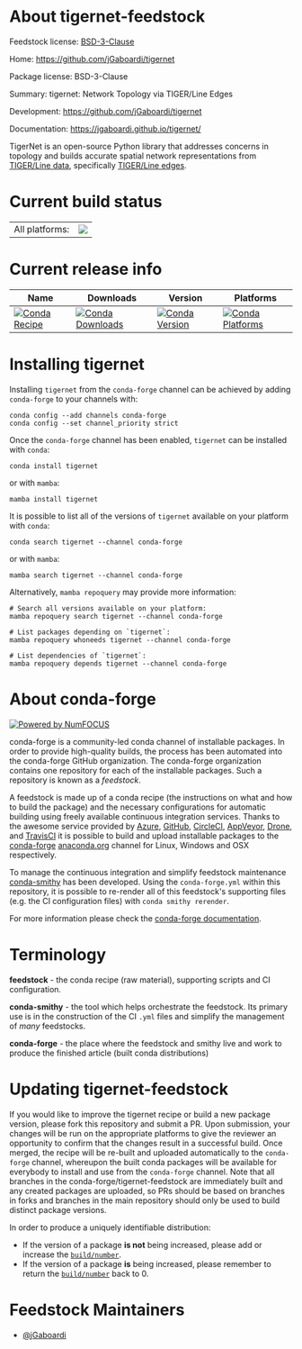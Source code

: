 About tigernet-feedstock
========================

Feedstock license: [BSD-3-Clause](https://github.com/conda-forge/tigernet-feedstock/blob/main/LICENSE.txt)

Home: https://github.com/jGaboardi/tigernet

Package license: BSD-3-Clause

Summary: tigernet: Network Topology via TIGER/Line Edges

Development: https://github.com/jGaboardi/tigernet

Documentation: https://jgaboardi.github.io/tigernet/

TigerNet is an open-source Python library that addresses concerns in topology and builds accurate spatial network representations from [TIGER/Line data](https://www.census.gov/geographies/mapping-files/time-series/geo/tiger-line-file.html), specifically [TIGER/Line edges](https://www2.census.gov/geo/pdfs/maps-data/data/tiger/tgrshp2017/TGRSHP2017_TechDoc_Ch4.pdf).


Current build status
====================


<table><tr><td>All platforms:</td>
    <td>
      <a href="https://dev.azure.com/conda-forge/feedstock-builds/_build/latest?definitionId=11685&branchName=main">
        <img src="https://dev.azure.com/conda-forge/feedstock-builds/_apis/build/status/tigernet-feedstock?branchName=main">
      </a>
    </td>
  </tr>
</table>

Current release info
====================

| Name | Downloads | Version | Platforms |
| --- | --- | --- | --- |
| [![Conda Recipe](https://img.shields.io/badge/recipe-tigernet-green.svg)](https://anaconda.org/conda-forge/tigernet) | [![Conda Downloads](https://img.shields.io/conda/dn/conda-forge/tigernet.svg)](https://anaconda.org/conda-forge/tigernet) | [![Conda Version](https://img.shields.io/conda/vn/conda-forge/tigernet.svg)](https://anaconda.org/conda-forge/tigernet) | [![Conda Platforms](https://img.shields.io/conda/pn/conda-forge/tigernet.svg)](https://anaconda.org/conda-forge/tigernet) |

Installing tigernet
===================

Installing `tigernet` from the `conda-forge` channel can be achieved by adding `conda-forge` to your channels with:

```
conda config --add channels conda-forge
conda config --set channel_priority strict
```

Once the `conda-forge` channel has been enabled, `tigernet` can be installed with `conda`:

```
conda install tigernet
```

or with `mamba`:

```
mamba install tigernet
```

It is possible to list all of the versions of `tigernet` available on your platform with `conda`:

```
conda search tigernet --channel conda-forge
```

or with `mamba`:

```
mamba search tigernet --channel conda-forge
```

Alternatively, `mamba repoquery` may provide more information:

```
# Search all versions available on your platform:
mamba repoquery search tigernet --channel conda-forge

# List packages depending on `tigernet`:
mamba repoquery whoneeds tigernet --channel conda-forge

# List dependencies of `tigernet`:
mamba repoquery depends tigernet --channel conda-forge
```


About conda-forge
=================

[![Powered by
NumFOCUS](https://img.shields.io/badge/powered%20by-NumFOCUS-orange.svg?style=flat&colorA=E1523D&colorB=007D8A)](https://numfocus.org)

conda-forge is a community-led conda channel of installable packages.
In order to provide high-quality builds, the process has been automated into the
conda-forge GitHub organization. The conda-forge organization contains one repository
for each of the installable packages. Such a repository is known as a *feedstock*.

A feedstock is made up of a conda recipe (the instructions on what and how to build
the package) and the necessary configurations for automatic building using freely
available continuous integration services. Thanks to the awesome service provided by
[Azure](https://azure.microsoft.com/en-us/services/devops/), [GitHub](https://github.com/),
[CircleCI](https://circleci.com/), [AppVeyor](https://www.appveyor.com/),
[Drone](https://cloud.drone.io/welcome), and [TravisCI](https://travis-ci.com/)
it is possible to build and upload installable packages to the
[conda-forge](https://anaconda.org/conda-forge) [anaconda.org](https://anaconda.org/)
channel for Linux, Windows and OSX respectively.

To manage the continuous integration and simplify feedstock maintenance
[conda-smithy](https://github.com/conda-forge/conda-smithy) has been developed.
Using the ``conda-forge.yml`` within this repository, it is possible to re-render all of
this feedstock's supporting files (e.g. the CI configuration files) with ``conda smithy rerender``.

For more information please check the [conda-forge documentation](https://conda-forge.org/docs/).

Terminology
===========

**feedstock** - the conda recipe (raw material), supporting scripts and CI configuration.

**conda-smithy** - the tool which helps orchestrate the feedstock.
                   Its primary use is in the construction of the CI ``.yml`` files
                   and simplify the management of *many* feedstocks.

**conda-forge** - the place where the feedstock and smithy live and work to
                  produce the finished article (built conda distributions)


Updating tigernet-feedstock
===========================

If you would like to improve the tigernet recipe or build a new
package version, please fork this repository and submit a PR. Upon submission,
your changes will be run on the appropriate platforms to give the reviewer an
opportunity to confirm that the changes result in a successful build. Once
merged, the recipe will be re-built and uploaded automatically to the
`conda-forge` channel, whereupon the built conda packages will be available for
everybody to install and use from the `conda-forge` channel.
Note that all branches in the conda-forge/tigernet-feedstock are
immediately built and any created packages are uploaded, so PRs should be based
on branches in forks and branches in the main repository should only be used to
build distinct package versions.

In order to produce a uniquely identifiable distribution:
 * If the version of a package **is not** being increased, please add or increase
   the [``build/number``](https://docs.conda.io/projects/conda-build/en/latest/resources/define-metadata.html#build-number-and-string).
 * If the version of a package **is** being increased, please remember to return
   the [``build/number``](https://docs.conda.io/projects/conda-build/en/latest/resources/define-metadata.html#build-number-and-string)
   back to 0.

Feedstock Maintainers
=====================

* [@jGaboardi](https://github.com/jGaboardi/)

